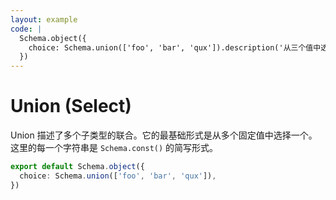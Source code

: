 ```yaml
---
layout: example
code: |
  Schema.object({
    choice: Schema.union(['foo', 'bar', 'qux']).description('从三个值中选择一个。'),
  })
---
```


# Union (Select)

Union 描述了多个子类型的联合。它的最基础形式是从多个固定值中选择一个。这里的每一个字符串是 `Schema.const()` 的简写形式。

```ts
export default Schema.object({
  choice: Schema.union(['foo', 'bar', 'qux']),
})
```
